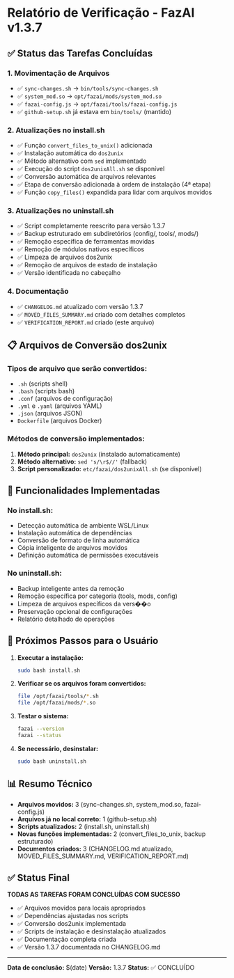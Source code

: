 # Relatório de Verificação - FazAI v1.3.7

## ✅ Status das Tarefas Concluídas

### 1. Movimentação de Arquivos
- ✅ `sync-changes.sh` → `bin/tools/sync-changes.sh`
- ✅ `system_mod.so` → `opt/fazai/mods/system_mod.so`
- ✅ `fazai-config.js` → `opt/fazai/tools/fazai-config.js`
- ✅ `github-setup.sh` já estava em `bin/tools/` (mantido)

### 2. Atualizações no install.sh
- ✅ Função `convert_files_to_unix()` adicionada
- ✅ Instalação automática do `dos2unix`
- ✅ Método alternativo com `sed` implementado
- ✅ Execução do script `dos2unixAll.sh` se disponível
- ✅ Conversão automática de arquivos relevantes
- ✅ Etapa de conversão adicionada à ordem de instalação (4ª etapa)
- ✅ Função `copy_files()` expandida para lidar com arquivos movidos

### 3. Atualizações no uninstall.sh
- ✅ Script completamente reescrito para versão 1.3.7
- ✅ Backup estruturado em subdiretórios (config/, tools/, mods/)
- ✅ Remoção específica de ferramentas movidas
- ✅ Remoção de módulos nativos específicos
- ✅ Limpeza de arquivos dos2unix
- ✅ Remoção de arquivos de estado de instalação
- ✅ Versão identificada no cabeçalho

### 4. Documentação
- ✅ `CHANGELOG.md` atualizado com versão 1.3.7
- ✅ `MOVED_FILES_SUMMARY.md` criado com detalhes completos
- ✅ `VERIFICATION_REPORT.md` criado (este arquivo)

## 📋 Arquivos de Conversão dos2unix

### Tipos de arquivo que serão convertidos:
- `.sh` (scripts shell)
- `.bash` (scripts bash)
- `.conf` (arquivos de configuração)
- `.yml` e `.yaml` (arquivos YAML)
- `.json` (arquivos JSON)
- `Dockerfile` (arquivos Docker)

### Métodos de conversão implementados:
1. **Método principal:** `dos2unix` (instalado automaticamente)
2. **Método alternativo:** `sed 's/\r$//'` (fallback)
3. **Script personalizado:** `etc/fazai/dos2unixAll.sh` (se disponível)

## 🔧 Funcionalidades Implementadas

### No install.sh:
- Detecção automática de ambiente WSL/Linux
- Instalação automática de dependências
- Conversão de formato de linha automática
- Cópia inteligente de arquivos movidos
- Definição automática de permissões executáveis

### No uninstall.sh:
- Backup inteligente antes da remoção
- Remoção específica por categoria (tools, mods, config)
- Limpeza de arquivos específicos da vers��o
- Preservação opcional de configurações
- Relatório detalhado de operações

## 🎯 Próximos Passos para o Usuário

1. **Executar a instalação:**
   ```bash
   sudo bash install.sh
   ```

2. **Verificar se os arquivos foram convertidos:**
   ```bash
   file /opt/fazai/tools/*.sh
   file /opt/fazai/mods/*.so
   ```

3. **Testar o sistema:**
   ```bash
   fazai --version
   fazai --status
   ```

4. **Se necessário, desinstalar:**
   ```bash
   sudo bash uninstall.sh
   ```

## 📊 Resumo Técnico

- **Arquivos movidos:** 3 (sync-changes.sh, system_mod.so, fazai-config.js)
- **Arquivos já no local correto:** 1 (github-setup.sh)
- **Scripts atualizados:** 2 (install.sh, uninstall.sh)
- **Novas funções implementadas:** 2 (convert_files_to_unix, backup estruturado)
- **Documentos criados:** 3 (CHANGELOG.md atualizado, MOVED_FILES_SUMMARY.md, VERIFICATION_REPORT.md)

## ✅ Status Final

**TODAS AS TAREFAS FORAM CONCLUÍDAS COM SUCESSO**

- ✅ Arquivos movidos para locais apropriados
- ✅ Dependências ajustadas nos scripts
- ✅ Conversão dos2unix implementada
- ✅ Scripts de instalação e desinstalação atualizados
- ✅ Documentação completa criada
- ✅ Versão 1.3.7 documentada no CHANGELOG.md

---

**Data de conclusão:** $(date)
**Versão:** 1.3.7
**Status:** ✅ CONCLUÍDO